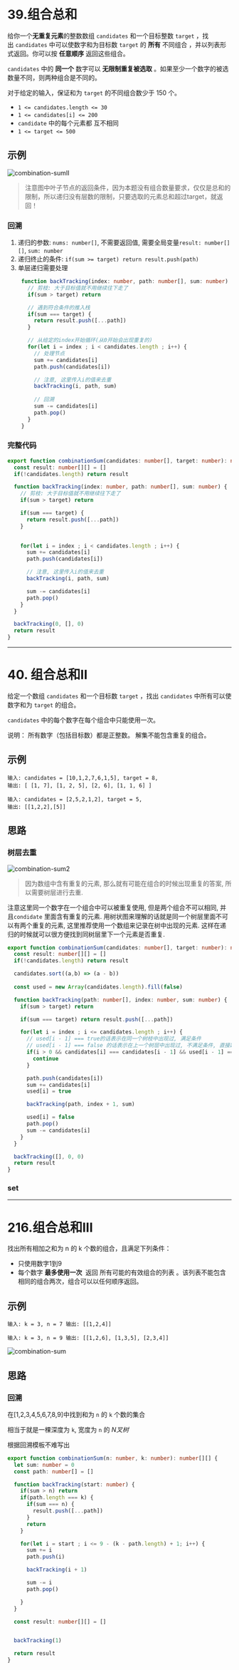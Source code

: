 # 39.组合总和

给你一个**无重复元素**的整数数组 `candidates` 和一个目标整数 `target` ，找出 `candidates` 中可以使数字和为目标数 `target` 的 **所有** 不同组合 ，并以列表形式返回。你可以按 **任意顺序** 返回这些组合。

`candidates` 中的 **同一个** 数字可以 **无限制重复被选取** 。如果至少一个数字的被选数量不同，则两种组合是不同的。 

对于给定的输入，保证和为 `target` 的不同组合数少于 150 个。

* `1 <= candidates.length <= 30`
* `1 <= candidates[i] <= 200`
* `candidate` 中的每个元素都 互不相同
* `1 <= target <= 500`


## 示例

![combination-sumII](../../static/img/back-tracking/combination-sum1.png)
> 注意图中叶子节点的返回条件，因为本题没有组合数量要求，仅仅是总和的限制，所以递归没有层数的限制，只要选取的元素总和超过target，就返回！

### 回溯 

1. 递归的参数: `nums: number[]`, 不需要返回值, 需要全局变量`result: number[][]`, `sum: number`
2. 递归终止的条件: `if(sum >= target) return result.push(path)` 
3. 单层递归需要处理
   ```typescript
    function backTracking(index: number, path: number[], sum: number) {
      // 剪枝: 大于目标值就不用继续往下走了
      if(sum > target) return 

      // 遇到符合条件的推入栈
      if(sum === target) {
        return result.push([...path])
      }

      // 从给定的index开始循环(从0开始会出现重复的)
      for(let i = index ; i < candidates.length ; i++) {
        // 处理节点
        sum += candidates[i]
        path.push(candidates[i])

        // 注意, 这里传入i的值来去重
        backTracking(i, path, sum)
        
        // 回溯
        sum -= candidates[i]
        path.pop()
      }
    }
   ```
### 完整代码
```typescript
export function combinationSum(candidates: number[], target: number): number[][] {
  const result: number[][] = [] 
  if(!candidates.length) return result

  function backTracking(index: number, path: number[], sum: number) {
    // 剪枝: 大于目标值就不用继续往下走了
    if(sum > target) return 

    if(sum === target) {
      return result.push([...path])
    }

    
    for(let i = index ; i < candidates.length ; i++) {
      sum += candidates[i]
      path.push(candidates[i])

      // 注意, 这里传入i的值来去重
      backTracking(i, path, sum)

      sum -= candidates[i]
      path.pop()
    }
  }

  backTracking(0, [], 0)
  return result
}
```
---
# 40. 组合总和II 
给定一个数组 `candidates` 和一个目标数 `target` ，找出 `candidates` 中所有可以使数字和为 `target` 的组合。

`candidates` 中的每个数字在每个组合中只能使用一次。

说明： 所有数字（包括目标数）都是正整数。 解集不能包含重复的组合。

## 示例

```
输入: candidates = [10,1,2,7,6,1,5], target = 8, 
输出: [ [1, 7], [1, 2, 5], [2, 6], [1, 1, 6] ]
```

```
输入: candidates = [2,5,2,1,2], target = 5, 
输出: [[1,2,2],[5]]
```

## 思路 

### 树层去重

![combination-sum2](../../static/img/back-tracking/combination-sum2.png)

> 因为数组中含有重复的元素, 那么就有可能在组合的时候出现重复的答案, 所以需要树层进行去重. 

注意这里同一个数字在一个组合中可以被重复使用, 但是两个组合不可以相同, 并且`condidate` 里面含有重复的元素. 用树状图来理解的话就是同一个树层里面不可以有两个重复的元素, 这里推荐使用一个数组来记录在树中出现的元素. 这样在递归的时候就可以很方便找到同树层里下一个元素是否重复. 

```typescript 
export function combinationSum(candidates: number[], target: number): number[][] {
  const result: number[][] = [] 
  if(!candidates.length) return result

  candidates.sort((a,b) => (a - b))
  
  const used = new Array(candidates.length).fill(false)

  function backTracking(path: number[], index: number, sum: number) {
    if(sum > target) return 

    if(sum === target) return result.push([...path])

    for(let i = index ; i <= candidates.length ; i++) {
      // used[i - 1] === true的话表示在同一个树枝中出现过, 满足条件 
      // used[i - 1] === false 的话表示在上一个树层中出现过, 不满足条件, 直接跳过 
      if(i > 0 && candidates[i] === candidates[i - 1] && used[i - 1] == false) {
        continue
      } 

      path.push(candidates[i])
      sum += candidates[i]
      used[i] = true

      backTracking(path, index + 1, sum)

      used[i] = false
      path.pop()
      sum -= candidates[i]
    }
  }

  backTracking([], 0, 0)
  return result
}


```
### set

---
# 216.组合总和III

找出所有相加之和为 n 的 k 个数的组合，且满足下列条件：

* 只使用数字1到9
* 每个数字 **最多使用一次** 
返回 所有可能的有效组合的列表 。该列表不能包含相同的组合两次，组合可以以任何顺序返回。

## 示例 

```
输入: k = 3, n = 7 输出: [[1,2,4]]
```

```
输入: k = 3, n = 9 输出: [[1,2,6], [1,3,5], [2,3,4]]
```

![combination-sum](../../static/img/back-tracking/combination-sum.png)

## 思路 

### 回溯
在[1,2,3,4,5,6,7,8,9]中找到和为 `n` 的 `k` 个数的集合

相当于就是一棵深度为 `k`, 宽度为 `n` 的 *N叉树*

根据回溯模板不难写出

```typescript 
export function combinationSum(n: number, k: number): number[][] {
  let sum: number = 0 
  const path: number[] = []

  function backTracking(start: number) {
    if(sum > n) return 
    if(path.length === k) { 
      if(sum === n) {
        result.push([...path])
      }
      return
    }

    for(let i = start ; i <= 9 - (k - path.length) + 1; i++) {
      sum += i
      path.push(i)

      backTracking(i + 1)

      sum -= i
      path.pop()

    }
  }

  const result: number[][] = []


  backTracking(1)

  return result
}
```

